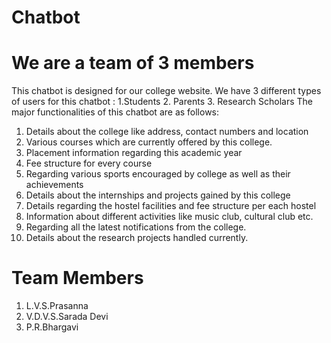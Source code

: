 # Chatbot
# We are a team of 3 members

This chatbot is designed for our college website.
We have 3 different types of users for this chatbot : 1.Students
                                                      2. Parents
                                                      3. Research Scholars
The major functionalities of this chatbot are as follows:
1. Details about the college like address, contact numbers and location
2. Various courses which are currently offered by this college.
3. Placement information regarding this academic year
4. Fee structure for every course
5. Regarding various sports encouraged by college as well as their achievements
6. Details about the internships and projects gained by this college
7. Details regarding the hostel facilities and fee structure per each hostel
8. Information about different activities like music club, cultural club etc.
9. Regarding all the latest notifications from the college.
10. Details about the research projects handled currently.

# Team Members
1. L.V.S.Prasanna
2. V.D.V.S.Sarada Devi
3. P.R.Bhargavi
